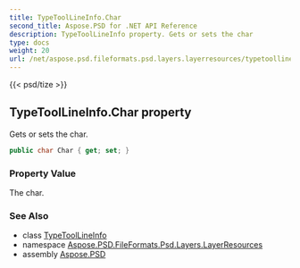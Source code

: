 ```yaml
---
title: TypeToolLineInfo.Char
second_title: Aspose.PSD for .NET API Reference
description: TypeToolLineInfo property. Gets or sets the char
type: docs
weight: 20
url: /net/aspose.psd.fileformats.psd.layers.layerresources/typetoollineinfo/char/
---
```

{{< psd/tize >}}
## TypeToolLineInfo.Char property

Gets or sets the char.

```csharp
public char Char { get; set; }
```

### Property Value

The char.

### See Also

* class [TypeToolLineInfo](../)
* namespace [Aspose.PSD.FileFormats.Psd.Layers.LayerResources](../../typetoollineinfo/)
* assembly [Aspose.PSD](../../../)


